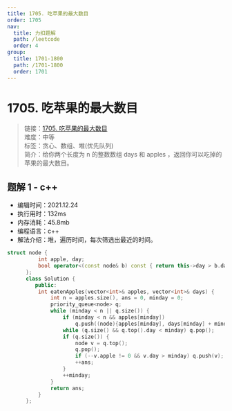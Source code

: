 ```yaml
---
title: 1705. 吃苹果的最大数目
order: 1705
nav:
  title: 力扣题解
  path: /leetcode
  order: 4
group:
  title: 1701-1800
  path: /1701-1800
  order: 1701
---
```


# 1705. 吃苹果的最大数目
    
> 链接：[1705. 吃苹果的最大数目](https://leetcode-cn.com/problems/maximum-number-of-eaten-apples/)  
> 难度：中等  
> 标签：贪心、数组、堆(优先队列)  
> 简介：给你两个长度为 n 的整数数组 days 和 apples ，返回你可以吃掉的苹果的最大数目。
      
## 题解 1 - c++
- 编辑时间：2021.12.24
- 执行用时：132ms
- 内存消耗：45.8mb
- 编程语言：c++
- 解法介绍：堆，遍历时间，每次筛选出最近的时间。
```c++
struct node {
          int apple, day;
          bool operator<(const node& b) const { return this->day > b.day; }
      };
      class Solution {
         public:
          int eatenApples(vector<int>& apples, vector<int>& days) {
              int n = apples.size(), ans = 0, minday = 0;
              priority_queue<node> q;
              while (minday < n || q.size()) {
                  if (minday < n && apples[minday])
                      q.push((node){apples[minday], days[minday] + minday - 1});
                  while (q.size() && q.top().day < minday) q.pop();
                  if (q.size()) {
                      node v = q.top();
                      q.pop();
                      if (--v.apple != 0 && v.day > minday) q.push(v);
                      ++ans;
                  }
                  ++minday;
              }
              return ans;
          }
      };
```

      
